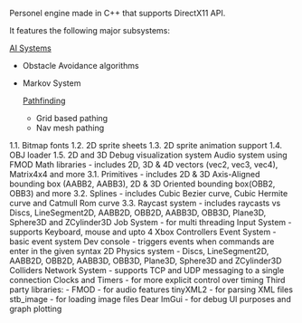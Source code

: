 Personel engine made in C++ that supports DirectX11 API.

It features the following major subsystems:

[AI Systems](Engine/Code/Engine/AI)
* Obstacle Avoidance algorithms
* Markov System

  [Pathfinding](Engine/Code/Engine/AI/Pathfinding)
    * Grid based pathing
    * Nav mesh pathing

1.1. Bitmap fonts
1.2. 2D sprite sheets
1.3. 2D sprite animation support
1.4. OBJ loader
1.5. 2D and 3D Debug visualization system
Audio system using FMOD
Math libraries - includes 2D, 3D & 4D vectors (vec2, vec3, vec4), Matrix4x4 and more
3.1. Primitives - includes 2D & 3D Axis-Aligned bounding box (AABB2, AABB3), 2D & 3D Oriented bounding box(OBB2, OBB3) and more
3.2. Splines - includes Cubic Bezier curve, Cubic Hermite curve and Catmull Rom curve
3.3. Raycast system - includes raycasts vs Discs, LineSegment2D, AABB2D, OBB2D, AABB3D, OBB3D, Plane3D, Sphere3D and ZCylinder3D
Job System - for multi threading
Input System - supports Keyboard, mouse and upto 4 Xbox Controllers
Event System - basic event system
Dev console - triggers events when commands are enter in the given syntax
2D Physics system - Discs, LineSegment2D, AABB2D, OBB2D, AABB3D, OBB3D, Plane3D, Sphere3D and ZCylinder3D Colliders
Network System - supports TCP and UDP messaging to a single connection
Clocks and Timers - for more explicit control over timing
Third party libraries: -
FMOD - for audio features
tinyXML2 - for parsing XML files
stb_image - for loading image files
Dear ImGui - for debug UI purposes and graph plotting
